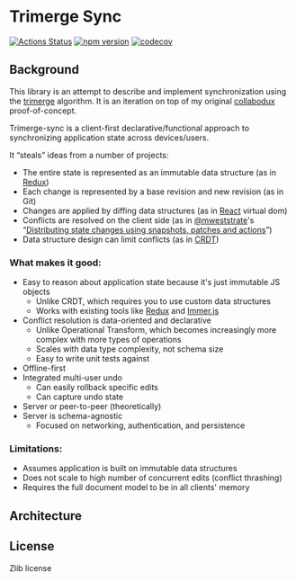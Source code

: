 # Trimerge Sync

[![Actions Status](https://github.com/marcello3d/trimerge-sync/workflows/Node%20CI/badge.svg)](https://github.com/marcello3d/trimerge-sync/actions)
[![npm version](https://badge.fury.io/js/trimerge-sync.svg)](https://badge.fury.io/js/trimerge-sync)
[![codecov](https://codecov.io/gh/marcello3d/trimerge-sync/branch/master/graph/badge.svg)](https://codecov.io/gh/marcello3d/trimerge-sync)

## Background

This library is an attempt to describe and implement synchronization using the [trimerge](https://github.com/marcello3d/trimerge/) algorithm. 
It is an iteration on top of my original [collabodux](https://github.com/marcello3d/collabodux) proof-of-concept.

Trimerge-sync is a client-first declarative/functional approach to synchronizing application state across devices/users.

It “steals” ideas from a number of projects:

- The entire state is represented as an immutable data structure (as in [Redux](https://redux.js.org))
- Each change is represented by a base revision and new revision (as in Git)
- Changes are applied by diffing data structures (as in [React](https://reactjs.org) virtual dom)
- Conflicts are resolved on the client side (as in [@mweststrate](https://github.com/mweststrate)'s
  “[Distributing state changes using snapshots, patches and actions](https://medium.com/@mweststrate/distributing-state-changes-using-snapshots-patches-and-actions-part-2-2f50d8363988)”)
- Data structure design can limit conflicts (as in [CRDT](https://en.wikipedia.org/wiki/Conflict-free_replicated_data_type))

### What makes it good:

- Easy to reason about application state because it's just immutable JS objects
  - Unlike CRDT, which requires you to use custom data structures
  - Works with existing tools like [Redux](https://redux.js.org) and
    [Immer.js](https://github.com/mweststrate/immer)
- Conflict resolution is data-oriented and declarative
  - Unlike Operational Transform, which becomes increasingly more complex with more types of operations
  - Scales with data type complexity, not schema size
  - Easy to write unit tests against 
- Offline-first
- Integrated multi-user undo
  - Can easily rollback specific edits
  - Can capture undo state
- Server or peer-to-peer (theoretically)
- Server is schema-agnostic
  - Focused on networking, authentication, and persistence

### Limitations:

- Assumes application is built on immutable data structures
- Does not scale to high number of concurrent edits (conflict thrashing)
- Requires the full document model to be in all clients' memory

## Architecture



## License

Zlib license
